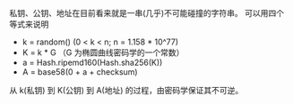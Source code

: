 私钥、公钥、地址在目前看来就是一串(几乎)不可能碰撞的字符串。
可以用四个等式来说明

- k = random() (0 < k < n; n = 1.158 * 10^77)
- K = k * G （G 为椭圆曲线密码学的一个常数）
- a = Hash.ripemd160(Hash.sha256(K))
- A = base58(0 + a + checksum)

从 k(私钥) 到 K(公钥) 到 A(地址) 的过程，由密码学保证其不可逆。




